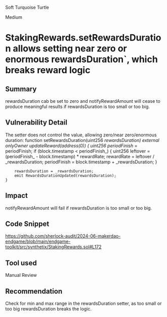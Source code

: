 Soft Turquoise Turtle

Medium

# StakingRewards.setRewardsDuration allows setting near zero or enormous rewardsDuration`, which breaks reward logic

## Summary
rewardsDuration cab be set to zero and notifyRewardAmount will cease to produce meaningful results if rewardsDuration is too small or too big.
## Vulnerability Detail
The setter does not control the value, allowing zero/near zero/enormous duration:
function setRewardsDuration(uint256 _rewardsDuration) external onlyOwner updateReward(address(0)) {
        uint256 periodFinish_ = periodFinish;
        if (block.timestamp < periodFinish_) {
            uint256 leftover = (periodFinish_ - block.timestamp) * rewardRate;
            rewardRate = leftover / _rewardsDuration;
            periodFinish = block.timestamp + _rewardsDuration;
        }

        rewardsDuration = _rewardsDuration;
        emit RewardsDurationUpdated(rewardsDuration);
    }
## Impact
notifyRewardAmount will fail if rewardsDuration is too small or too big.
## Code Snippet
https://github.com/sherlock-audit/2024-06-makerdao-endgame/blob/main/endgame-toolkit/src/synthetix/StakingRewards.sol#L172
## Tool used

Manual Review

## Recommendation
Check for min and max range in the rewardsDuration setter, as too small or too big rewardsDuration breaks the logic.